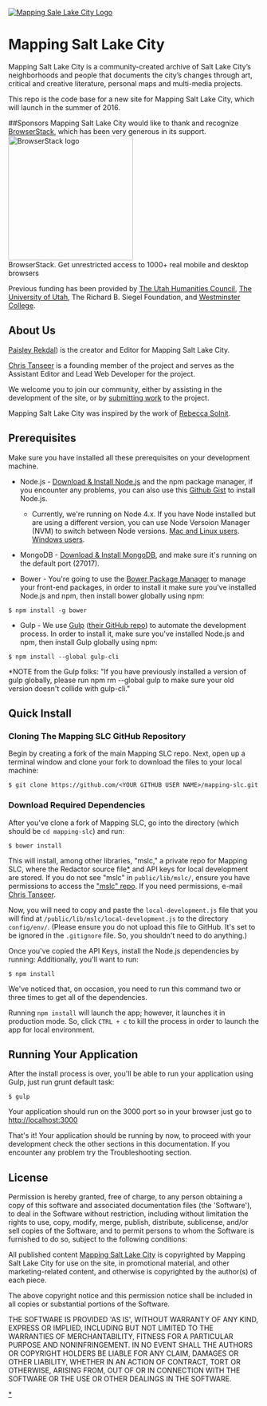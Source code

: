 [![Mapping Sale Lake City Logo](http://www.mappingslc.org/images/mapping.png)](http://mappingslc.org/)

# Mapping Salt Lake City

Mapping Salt Lake City is a community-created archive of Salt Lake City’s neighborhoods and people that documents the city’s changes through art, critical and creative literature, personal maps and multi-media projects.

This repo is the code base for a new site for Mapping Salt Lake City, which will launch in the summer of 2016.


##Sponsors
Mapping Salt Lake City would like to thank and recognize [BrowserStack](browserstack.com), which has been very generous in its support.
<img src="http://www.mappingslc.org/images/site_img/browserstack.svg" alt="BrowserStack logo" width="250"/><br />
BrowserStack. Get unrestricted access to 1000+ real mobile and desktop browsers

Previous funding has been provided by [The Utah Humanities Council](http://www.utahhumanities.org/), [The University of Utah](http://www.utah.edu/), The Richard B. Siegel Foundation, and [Westminster College](http://www.westminstercollege.edu/).


## About Us
[Paisley Rekdal](http://www.paisleyrekdal.com/)) is the creator and Editor for Mapping Salt Lake City.

[Chris Tanseer](http://www.christanseer.com) is a founding member of the project and serves as the Assistant Editor and Lead Web Developer for the project.

We welcome you to join our community, either by assisting in the development of the site, or by [submitting work](http://www.mappingslc.org/index.php?option=com_k2&view=item&layout=item&id=4&Itemid=279) to the project.

Mapping Salt Lake City was inspired by the work of [Rebecca Solnit](http://rebeccasolnit.net/).


## Prerequisites
Make sure you have installed all these prerequisites on your development machine.

  * Node.js - [Download & Install Node.js](http://www.nodejs.org/download/) and the npm package manager, if you encounter any problems, you can also use this [Github Gist](https://gist.github.com/isaacs/579814) to install Node.js.    
	  
	  * Currently, we're running on Node 4.x. If you have Node installed but are using a different version, you can use Node Versoion Manager (NVM) to switch between Node versions. [Mac and Linux users](https://github.com/creationix/nvm). [Windows users](https://github.com/coreybutler/nvm-windows).    	

  * MongoDB - [Download & Install MongoDB](http://www.mongodb.org/downloads), and make sure it's running on the default port (27017).    

  * Bower - You're going to use the [Bower Package Manager](http://bower.io/) to manage your front-end packages, in order to install it make sure you've installed Node.js and npm, then install bower globally using npm:

```
$ npm install -g bower
```

* Gulp - We use [Gulp](http://gulpjs.com/) ([their GitHub repo](https://github.com/gulpjs/gulp)) to automate the development process. In order to install it, make sure you've installed Node.js and npm, then install Gulp globally using npm:

```
$ npm install --global gulp-cli
```

*NOTE from the Gulp folks: "If you have previously installed a version of gulp globally, please run npm rm --global gulp to make sure your old version doesn't collide with gulp-cli."

## Quick Install

### Cloning The Mapping SLC GitHub Repository
Begin by creating a fork of the main Mapping SLC repo. Next, open up a terminal window and clone your fork to download the files to your local machine:  

```
$ git clone https://github.com/<YOUR GITHUB USER NAME>/mapping-slc.git
```

### Download Required Dependencies

After you've clone a fork of Mapping SLC, go into the directory (which should be `cd mapping-slc`) and run:

```
$ bower install
```

This will install, among other libraries, "mslc," a private repo for Mapping SLC, where the Redactor source file[*](#redactor-misc-info) and API keys for local development are stored. If you do not see "mslc" in `public/lib/mslc/`, ensure you have permissions to access the ["mslc" repo](https://github.com/PoetsRock/mslc). If you need permissions, e-mail [Chris Tanseer](mailto:chris@christanseer.com).

Now, you will need to copy and paste the `local-development.js` file that you will find at `/public/lib/mslc/local-development.js` to the directory `config/env/`. (Please ensure you do not upload this file to GitHub. It's set to be ignored in the `.gitignore` file. So, you shouldn't need to do anything.)

Once you've copied the API Keys, install the Node.js dependencies by running:
Additionally, you'll want to run:

```
$ npm install
```

We've noticed that, on occasion, you need to run this command two or three times to get all of the dependencies.

Running `npm install` will launch the app; however, it launches it in production mode. So, click `CTRL + c` to kill the process in order to launch the app for local environment.

## Running Your Application
After the install process is over, you'll be able to run your application using Gulp, just run grunt default task:

```
$ gulp
```

Your application should run on the 3000 port so in your browser just go to [http://localhost:3000](http://localhost:3000)
                            
That's it! Your application should be running by now, to proceed with your development check the other sections in this documentation. 
If you encounter any problem try the Troubleshooting section.

## License

Permission is hereby granted, free of charge, to any person obtaining
a copy of this software and associated documentation files (the
'Software'), to deal in the Software without restriction, including
without limitation the rights to use, copy, modify, merge, publish,
distribute, sublicense, and/or sell copies of the Software, and to
permit persons to whom the Software is furnished to do so, subject to
the following conditions:

All published content [Mapping Salt Lake City](http://www.mappingslc.org) is copyrighted by Mapping Salt Lake City
for use on the site, in promotional material, and other marketing-related content, and otherwise is copyrighted by the
author(s) of each piece.

The above copyright notice and this permission notice shall be
included in all copies or substantial portions of the Software.

THE SOFTWARE IS PROVIDED 'AS IS', WITHOUT WARRANTY OF ANY KIND,
EXPRESS OR IMPLIED, INCLUDING BUT NOT LIMITED TO THE WARRANTIES OF
MERCHANTABILITY, FITNESS FOR A PARTICULAR PURPOSE AND NONINFRINGEMENT.
IN NO EVENT SHALL THE AUTHORS OR COPYRIGHT HOLDERS BE LIABLE FOR ANY
CLAIM, DAMAGES OR OTHER LIABILITY, WHETHER IN AN ACTION OF CONTRACT,
TORT OR OTHERWISE, ARISING FROM, OUT OF OR IN CONNECTION WITH THE
SOFTWARE OR THE USE OR OTHER DEALINGS IN THE SOFTWARE.


[*](#redactor-misc-info)
